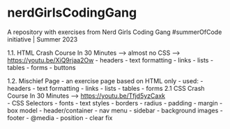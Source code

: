 # nerdGirlsCodingGang
A repository with exercises from Nerd Girls Coding Gang #summerOfCode initiative | Summer 2023

1.1. HTML Crash Course In 30 Minutes --> almost no CSS --> https://youtu.be/XiQ9rjaa2Ow
    - headers
    - text formatting
    - links
    - lists
    - tables
    - forms
    - buttons

1.2. Mischief Page
    - an exercise page based on HTML only
    - used:
        - headers
        - text formatting
        - links
        - lists
        - tables
        - forms
2.1 CSS Crash Course In 30 Minutes --> https://youtu.be/Tfjd5yzCaxk        
    - CSS Selectors
    - fonts
    - text styles
    - borders
        - radius
    - padding
    - margin
    - box model
    - header/container
    - nav menu
    - sidebar
    - background images
    - footer
    - @media
    - position
    - clear fix
